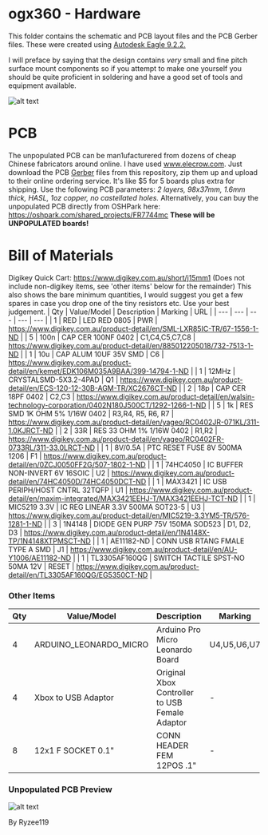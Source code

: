 # ogx360 - Hardware

This folder contains the schematic and PCB layout files and the PCB Gerber files. These were created using [Autodesk Eagle 9.2.2.](https://www.autodesk.com/products/eagle/overview)

I will preface by saying that the design contains *very* small and fine pitch surface mount components so if you attempt to make one yourself you should be quite proficient in soldering and have a good set of tools and equipment available.

![alt text](https://github.com/Ryzee119/ogx360/blob/master/Images/pcb2.jpg?raw=true "ogx360-1")

# PCB
The unpopulated PCB can be man1ufacturered from dozens of cheap Chinese fabricators around online. I have used www.elecrow.com. Just download the PCB [Gerber](https://github.com/Ryzee119/ogx360/tree/master/Hardware/Gerbers) files from this repository, zip them up and upload to their online ordering service. It's like $5 for 5 boards plus extra for shipping.
Use the following PCB parameters:
*2 layers, 98x37mm, 1.6mm thick, HASL, 1oz copper, no castellated holes.*
Alternatively, you can buy the unpopulated PCB directly from OSHPark here: https://oshpark.com/shared_projects/FR7744mc
**These will be UNPOPULATED boards!**

# Bill of Materials
Digikey Quick Cart: https://www.digikey.com.au/short/j15mm1 (Does not include non-digikey items, see 'other items' below for the remainder)
This also shows the bare minimum quantities, I would suggest you get a few spares in case you drop one of the tiny resistors etc. Use your best judgement.
| Qty | Value/Model | Description | Marking | URL |
| --- | --- | --- | --- | --- |
| 1 | RED | LED RED 0805 | PWR | https://www.digikey.com.au/product-detail/en/SML-LXR85IC-TR/67-1556-1-ND |
| 5 | 100n | CAP CER 100NF 0402 | C1,C4,C5,C7,C8 | https://www.digikey.com.au/product-detail/en/885012205018/732-7513-1-ND |
| 1 | 10u | CAP ALUM 10UF 35V SMD | C6 | https://www.digikey.com.au/product-detail/en/kemet/EDK106M035A9BAA/399-14794-1-ND |
| 1 | 12MHz | CRYSTALSMD-5X3.2-4PAD | Q1 | https://www.digikey.com.au/product-detail/en/ECS-120-12-30B-AGM-TR/XC2676CT-ND |
| 2 | 18p | CAP CER 18PF 0402 | C2,C3 | https://www.digikey.com.au/product-detail/en/walsin-technology-corporation/0402N180J500CT/1292-1266-1-ND |
| 5 | 1k | RES SMD 1K OHM 5% 1/16W 0402 | R3,R4, R5, R6, R7 | https://www.digikey.com.au/product-detail/en/yageo/RC0402JR-071KL/311-1.0KJRCT-ND |
| 2 | 33R | RES 33 OHM 1% 1/16W 0402 | R1,R2 | https://www.digikey.com.au/product-detail/en/yageo/RC0402FR-0733RL/311-33.0LRCT-ND |
| 1 | 8V/0.5A | PTC RESET FUSE 8V 500MA 1206 | F1 | https://www.digikey.com.au/product-detail/en/0ZCJ0050FF2G/507-1802-1-ND |
| 1 | 74HC4050 | IC BUFFER NON-INVERT 6V 16SOIC | U2 | https://www.digikey.com.au/product-detail/en/74HC4050D/74HC4050DCT-ND |
| 1 | MAX3421 | IC USB PERIPH/HOST CNTRL 32TQFP | U1 | https://www.digikey.com.au/product-detail/en/maxim-integrated/MAX3421EEHJ-T/MAX3421EEHJ-TCT-ND |
| 1 | MIC5219 3.3V | IC REG LINEAR 3.3V 500MA SOT23-5 | U3 | https://www.digikey.com.au/product-detail/en/MIC5219-3.3YM5-TR/576-1281-1-ND |
| 3 | 1N4148 | DIODE GEN PURP 75V 150MA SOD523 | D1, D2, D3 | https://www.digikey.com.au/product-detail/en/1N4148X-TP/1N4148XTPMSCT-ND |
| 1 | AE11182-ND | CONN USB RTANG FMALE TYPE A SMD | J1 | https://www.digikey.com.au/product-detail/en/AU-Y1006/AE11182-ND |
| 1 | TL3305AF160QG | SWITCH TACTILE SPST-NO 50MA 12V | RESET | https://www.digikey.com.au/product-detail/en/TL3305AF160QG/EG5350CT-ND |

### Other Items
| Qty | Value/Model | Description | Marking | URL |
| --- | --- | --- | --- | --- |
| 4 | ARDUINO_LEONARDO_MICRO | Arduino Pro Micro Leonardo Board | U4,U5,U6,U7 | https://www.sparkfun.com/products/12640 or wherever you can find them. Only one is compulsory. 2,3 and 4 will add support for Player 2,3, 4 respectively. |
| 4 | Xbox to USB Adaptor | Original Xbox Controller to USB Female Adaptor | - | Wherever you can find them. You will also need a Micro USB cable to connect to the Arduino boards. Ideally a OG Xbox directly to Micro USB would be best. |
| 8 | 12x1 F SOCKET 0.1" | CONN HEADER FEM 12POS .1" | - | https://www.sparkfun.com/products/115. Optional but recommended. |


### Unpopulated PCB Preview
![alt text](https://github.com/Ryzee119/ogx360/blob/master/Images/pcb.jpg?raw=true "ogx360-2")

By Ryzee119